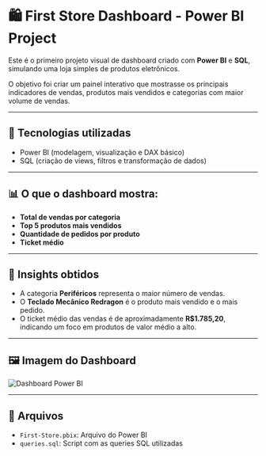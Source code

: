 # 🛍️ First Store Dashboard - Power BI Project

Este é o primeiro projeto visual de dashboard criado com **Power BI** e **SQL**, simulando uma loja simples de produtos eletrônicos.

O objetivo foi criar um painel interativo que mostrasse os principais indicadores de vendas, produtos mais vendidos e categorias com maior volume de vendas.

---

## 🔧 Tecnologias utilizadas

- Power BI (modelagem, visualização e DAX básico)
- SQL (criação de views, filtros e transformação de dados)

---

## 📊 O que o dashboard mostra:

- **Total de vendas por categoria**
- **Top 5 produtos mais vendidos**
- **Quantidade de pedidos por produto**
- **Ticket médio**

---

## 📌 Insights obtidos

- A categoria **Periféricos** representa o maior número de vendas.
- O **Teclado Mecânico Redragon** é o produto mais vendido e o mais pedido.
- O ticket médio das vendas é de aproximadamente **R$1.785,20**, indicando um foco em produtos de valor médio a alto.

---

## 🖼️ Imagem do Dashboard

![Dashboard Power BI](img/First-Store.png)

---

## 📁 Arquivos

- `First-Store.pbix`: Arquivo do Power BI
- `queries.sql`: Script com as queries SQL utilizadas
